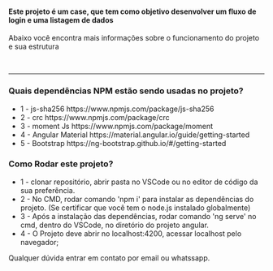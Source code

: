   <section>
    <h4>Este projeto é um case, que tem como objetivo desenvolver um fluxo de login e uma listagem de dados</h4>
    <p>Abaixo você encontra mais informações sobre o funcionamento do projeto e sua estrutura</p>
    <br>
    <hr>
  </section>

### Quais dependências NPM estão sendo usadas no projeto?

<ul>
  <li>
      1 -  js-sha256
     https://www.npmjs.com/package/js-sha256
  </li>
    <li>
     2 - crc
https://www.npmjs.com/package/crc
  </li>
  <li>
     3 - moment Js
https://www.npmjs.com/package/moment
  </li>
  <li>
      4 - Angular Material
https://material.angular.io/guide/getting-started
  <li>
     5 - Bootstrap
https://ng-bootstrap.github.io/#/getting-started

  </li>


</ul>

### Como Rodar este projeto?

<ul> 
  <li> 
1 - clonar repositório, abrir pasta no VSCode ou no editor de código da sua preferência.
  </li>
  <li>
2 - No CMD, rodar comando 'npm i' para instalar as dependências do projeto. (Se certificar que você tem o node.js instalado globalmente)
  </li>
  <li>
3 - Após a instalação das dependências, rodar comando 'ng serve' no cmd, dentro do VSCode, no diretório do projeto angular.
  </li>
  <li>
4 - O Projeto deve abrir no localhost:4200, acessar localhost pelo navegador;
  </li>
</ul>
Qualquer dúvida entrar em contato por email ou whatssapp.



  </section>
</main>
